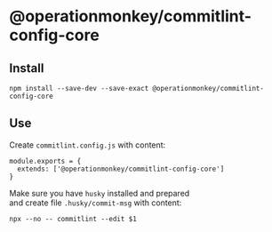 # @operationmonkey/commitlint-config-core

## Install

```
npm install --save-dev --save-exact @operationmonkey/commitlint-config-core
```

## Use

Create `commitlint.config.js` with content:

```
module.exports = {
  extends: ['@operationmonkey/commitlint-config-core']
}
```

Make sure you have `husky` installed and prepared  
and create file `.husky/commit-msg` with content:

```
npx --no -- commitlint --edit $1
```
